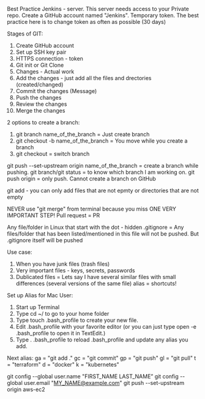 Best Practice
Jenkins - server. This server needs access to your Private repo. Create a GitHub account named "Jenkins". Temporary token. The best practice here is to change token as often as possible (30 days)


Stages of GIT:
1. Create GitHub account 
2. Set up SSH key pair
3. HTTPS connection - token
4. Git init or Git Clone
5. Changes - Actual work
6. Add the changes - just add all the files and drectories (created/changed)
7. Commit the changes (Message)
8. Push the changes
9. Review the changes
10. Merge the changes

2 options to create a branch:
1. git branch name_of_the_branch = Just create branch
2. git checkout -b name_of_the_branch = You move while you create a branch
3. git checkout = switch branch

git push --set-upstream origin name_of_the_branch = create a branch while pushing. 
git branch/git status = to know which branch I am working on.
git push origin = only push. Cannot create a branch on GitHub

git add - you can only add files that are not epmty or directories that are not empty

NEVER use "git merge" from terminal because you miss ONE VERY IMPORTANT STEP!
Pull request = PR

Any file/folder in Linux that start with the dot - hidden
.gitignore = Any files/folder that has been listed/mentioned in this file will not be pushed. But .gitignore itself will be pushed

Use case:
1. When you have junk files (trash files)
2. Very important files - keys, secrets, passwords
3. Dublicated files = Lets say I have several similar files with small differences (several versions of the same file)
alias = shortcuts! 

Set up Alias for Mac User:

1. Start up Terminal
2. Type cd ~/ to go to your home folder
3. Type touch .bash_profile to create your new file.
4. Edit .bash_profile with your favorite editor (or you can just type open -e .bash_profile to open it in TextEdit.)
5. Type . .bash_profile to reload .bash_profile and update any alias you add.

Next alias:
ga = "git add ."
gc = "git commit"
gp = "git push"
gl = "git pull"
t = "terraform"
d = "docker"
k = "kubernetes"


git config --global user.name "FIRST_NAME LAST_NAME”
git config --global user.email "MY_NAME@example.com"
git push --set-upstream origin aws-ec2